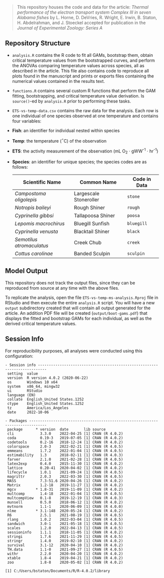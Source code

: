 > This repository houses the code and data for the article: _Thermal performance
> of the electron transport system Complex III in seven Alabama fishes_ by L. Horne, D. DeVries, R. Wright, E. Irwin, B. Staton, H. Abdelrahman, and J. Stoeckel accepted for publication in the _Journal of Experimental Zoology: Series A_

## Repository Structure

* `analysis.R` contains the R code to fit all GAMs, bootstrap them, obtain critical temperature values from the bootstrapped curves, and perform the ANOVAs comparing temperature values across species, all as described in the article. This file also contains code to reproduce all plots found in the manuscript and prints or exports files containing the numerical values contained in the results text.

* `functions.R` contains several custom R functions that perform the GAM fitting, bootstrapping, and critical temperature value derivation. Is `source()`-ed by `analysis.R` prior to performing these tasks.

*  `ETS-vs-temp-data.csv` contains the raw data for the analysis. Each row is one individual of one species observed at one temperature and contains four variables:

  * **Fish**: an identifier for individual nested within species

  * **Temp**: the temperature ($^\circ$C) of the observation

  * **ETS**: the activity measurement of the observation (mL O<sub>2</sub> $\cdot$ gWW<sup>-1</sup> $\cdot$ hr<sup>-1</sup>)

  * **Species**: an identifier for unique species; the species codes are as follows:
    
    | Scientific Name           | Common Name            | Code in Data |
    | ------------------------- | ---------------------- | ------------ |
    | *Campostoma oligolepis*   | Largescale Stoneroller | `stone`      |
    | *Notropis baileyi*        | Rough Shiner           | `rough`      |
    | *Cyprinella gibbsi*       | Tallapoosa Shiner      | `poosa`      |
    | *Lepomis macrochirus*     | Bluegill Sunfish       | `bluegill`   |
    | *Cyprinella venusta*      | Blacktail Shiner       | `black`      |
    | *Semotilus atromaculatus* | Creek Chub             | `creek`      |
    | *Cottus carolinae*        | Banded Sculpin         | `sculpin`    |
    

## Model Output

This repository does not track the output files, since they can be reproduced from source at any time with the above files.

To replicate the analysis, open the file `ETS-vs-temp-ms-analysis.Rproj` file in RStudio and then execute the entire `analysis.R` script. You will have a new `output` subdirectory created that will contain all output generated for the article. An addition PDF file will be created (`output/boot-gams.pdf`) that displays the fitted and bootstrap GAMs for each individual, as well as the derived critical temperature values. 

## Session Info

For reproducibility purposes, all analyses were conducted using this configuration:

```
- Session info --------------------------------------------------------------------------
 setting  value                       
 version  R version 4.0.2 (2020-06-22)
 os       Windows 10 x64              
 system   x86_64, mingw32             
 ui       RStudio                     
 language (EN)                        
 collate  English_United States.1252  
 ctype    English_United States.1252  
 tz       America/Los_Angeles         
 date     2022-10-06                  

- Packages ------------------------------------------------------------------------------
 package      * version  date       lib source        
 cli            3.3.0    2022-04-25 [1] CRAN (R 4.0.2)
 coda           0.19-3   2019-07-05 [1] CRAN (R 4.0.2)
 codetools      0.2-16   2018-12-24 [1] CRAN (R 4.0.2)
 colorspace     2.0-3    2022-02-21 [1] CRAN (R 4.0.5)
 emmeans        1.7.2    2022-01-04 [1] CRAN (R 4.0.5)
 estimability   1.3      2018-02-11 [1] CRAN (R 4.0.3)
 farver         2.1.0    2021-02-28 [1] CRAN (R 4.0.5)
 latex2exp      0.4.0    2015-11-30 [1] CRAN (R 4.0.2)
 lattice        0.20-41  2020-04-02 [1] CRAN (R 4.0.2)
 lifecycle      1.0.1    2021-09-24 [1] CRAN (R 4.0.5)
 magrittr       2.0.3    2022-03-30 [1] CRAN (R 4.0.5)
 MASS           7.3-51.6 2020-04-26 [1] CRAN (R 4.0.2)
 Matrix         1.2-18   2019-11-27 [1] CRAN (R 4.0.2)
 mgcv         * 1.8-31   2019-11-09 [1] CRAN (R 4.0.2)
 multcomp       1.4-18   2022-01-04 [1] CRAN (R 4.0.5)
 multcompView   0.1-8    2019-12-19 [1] CRAN (R 4.0.3)
 munsell        0.5.0    2018-06-12 [1] CRAN (R 4.0.2)
 mvtnorm        1.1-1    2020-06-09 [1] CRAN (R 4.0.0)
 nlme         * 3.1-148  2020-05-24 [1] CRAN (R 4.0.2)
 R6             2.5.1    2021-08-19 [1] CRAN (R 4.0.5)
 rlang          1.0.2    2022-03-04 [1] CRAN (R 4.0.5)
 sandwich       3.0-1    2021-05-18 [1] CRAN (R 4.0.5)
 scales         1.2.0    2022-04-13 [1] CRAN (R 4.0.5)
 sessioninfo    1.1.1    2018-11-05 [1] CRAN (R 4.0.2)
 stringi        1.7.6    2021-11-29 [1] CRAN (R 4.0.5)
 stringr        1.4.0    2019-02-10 [1] CRAN (R 4.0.2)
 survival       3.1-12   2020-04-10 [1] CRAN (R 4.0.2)
 TH.data        1.1-0    2021-09-27 [1] CRAN (R 4.0.5)
 withr          2.2.0    2020-04-20 [1] CRAN (R 4.0.2)
 xtable         1.8-4    2019-04-21 [1] CRAN (R 4.0.2)
 zoo            1.8-8    2020-05-02 [1] CRAN (R 4.0.2)

[1] C:/Users/bstaton/Documents/R/R-4.0.2/library
```